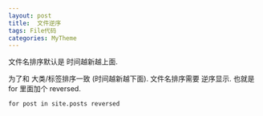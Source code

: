 ```yaml
---
layout: post
title:  文件逆序
tags: File代码
categories: MyTheme
---
```


文件名排序默认是 时间越新越上面.

为了和 大类/标签排序一致 (时间越新越下面).
文件名排序需要 逆序显示. 也就是for 里面加个 reversed.






`for post in site.posts reversed`

